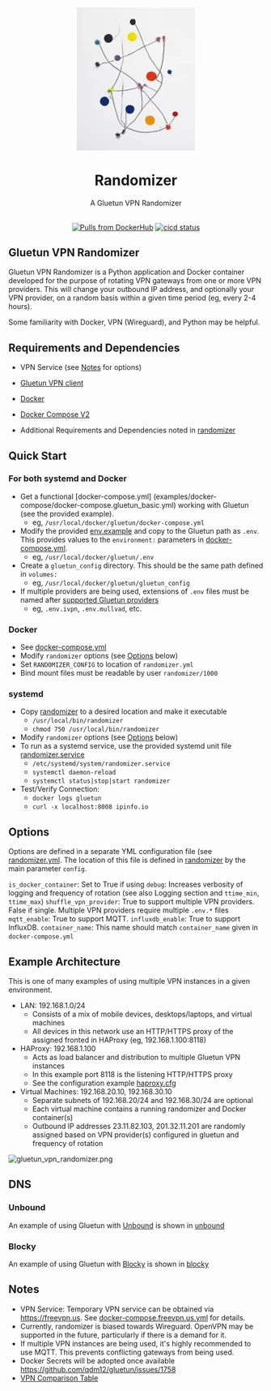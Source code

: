 <div align="center">
  <img src="./images/random_image.png" width="234" alt="random image"/>

# Randomizer

A Gluetun VPN Randomizer
<br/><br/>

[![Pulls from DockerHub](https://img.shields.io/docker/pulls/ingestbot/randomizer.svg)](https://hub.docker.com/r/ingestbot/randomizer)
[![cicd status](https://github.com/ingestbot/randomizer/actions/workflows/ci-cd.yml/badge.svg)](https://github.com/ingestbot/randomizer/actions/workflows/ci-cd.yml)

</div>

## Gluetun VPN Randomizer

Gluetun VPN Randomizer is a Python application and Docker container developed
for the purpose of rotating VPN gateways from one or more VPN providers. This
will change your outbound IP address, and optionally your VPN provider, on a
random basis within a given time period (eg, every 2-4 hours).

Some familiarity with Docker, VPN (Wireguard), and Python may be helpful.

## Requirements and Dependencies

- VPN Service (see [Notes](#notes) for options)
- [Gluetun VPN client](https://github.com/qdm12/gluetun)
- [Docker](https://docs.docker.com/engine/install)
- [Docker Compose V2](https://docs.docker.com/compose/migrate)

- Additional Requirements and Dependencies noted in [randomizer](randomizer)

## Quick Start

### For both systemd and Docker

- Get a functional [docker-compose.yml]
  (examples/docker-compose/docker-compose.gluetun_basic.yml) working with Gluetun
  (see the provided example).
  - eg, `/usr/local/docker/gluetun/docker-compose.yml`
- Modify the provided [env.example](examples/env.example) and copy to the
  Gluetun path as `.env`.
  This provides values to the `environment:` parameters in
  [docker-compose.yml](examples/docker-compose/docker-compose.gluetun_basic.yml).
  - eg, `/usr/local/docker/gluetun/.env`
- Create a `gluetun_config` directory. This should be the same path defined in
  `volumes:`
  - eg, `/usr/local/docker/gluetun/gluetun_config`
- If multiple providers are being used, extensions of `.env` files must be named
  after [supported Gluetun
  providers](https://github.com/qdm12/gluetun-wiki/tree/main/setup/providers)
  - eg, `.env.ivpn`, `.env.mullvad`, etc.

### Docker

- See [docker-compose.yml](examples/docker-compose/docker-compose.yml)
- Modify `randomizer` options (see [Options](#options) below)
- Set `RANDOMIZER_CONFIG` to location of `randomizer.yml`
- Bind mount files must be readable by user `randomizer/1000`

### systemd

- Copy [randomizer](randomizer) to a desired location and make it executable
  - `/usr/local/bin/randomizer`
  - `chmod 750 /usr/local/bin/randomizer`
- Modify `randomizer` options (see [Options](#options) below)
- To run as a systemd service, use the provided systemd unit file
  [randomizer.service](examples/systemd/randomizer.service)
  - `/etc/systemd/system/randomizer.service`
  - `systemctl daemon-reload`
  - `systemctl status|stop|start randomizer`
- Test/Verify Connection:
  - `docker logs gluetun`
  - `curl -x localhost:8008 ipinfo.io`

## Options

Options are defined in a separate YML configuration file (see
[randomizer.yml](randomizer.yml). The location of this file is defined in
[randomizer](randomizer) by the main parameter `config`.

`is_docker_container`: Set to True if using
`debug`: Increases verbosity of logging and frequency of rotation (see also
Logging section and `ttime_min`, `ttime_max`) `shuffle_vpn_provider`: True to
support multiple VPN providers. False if single. Multiple VPN providers require
multiple `.env.*` files `mqtt_enable`: True to support MQTT.
`influxdb_enable`: True to support InfluxDB. `container_name`: This name should
match `container_name` given in `docker-compose.yml`

## Example Architecture

This is one of many examples of using multiple VPN instances in a given
environment.

- LAN: 192.168.1.0/24
  - Consists of a mix of mobile devices, desktops/laptops, and virtual machines
  - All devices in this network use an HTTP/HTTPS proxy of the assigned fronted
    in HAProxy (eg, 192.168.1.100:8118)
- HAProxy: 192.168.1.100
  - Acts as load balancer and distribution to multiple Gluetun VPN instances
  - In this example port 8118 is the listening HTTP/HTTPS proxy
  - See the configuration example [haproxy.cfg](examples/haproxy/haproxy.cfg)
- Virtual Machines: 192.168.20.10, 192.168.30.10
  - Separate subnets of 192.168.20/24 and 192.168.30/24 are optional
  - Each virtual machine contains a running randomizer and Docker container(s)
  - Outbound IP addresses 23.11.82.103, 201.32.11.201 are randomly assigned
    based on VPN provider(s) configured in gluetun and frequency of rotation

![gluetun_vpn_randomizer.png](images/gluetun_vpn_randomizer.png)

## DNS

### Unbound

An example of using Gluetun with
[Unbound](https://nlnetlabs.nl/projects/unbound/about/) is shown in
[unbound](examples/unbound)

### Blocky

An example of using Gluetun with [Blocky](https://0xerr0r.github.io/blocky/) is
shown in [blocky](examples/blocky)

## Notes

- VPN Service: Temporary VPN service can be obtained via <https://freevpn.us>. See
  [docker-compose.freevpn.us.yml](docker-compose.freevpn.us.yml) for details.
- Currently, randomizer is biased towards Wireguard. OpenVPN may be supported in
  the future, particularly if there is a demand for it.
- If multiple VPN instances are being used, it's highly recommended to use MQTT.
  This prevents conflicting gateways from being used.
- Docker Secrets will be adopted once available
  <https://github.com/qdm12/gluetun/issues/1758>
- [VPN Comparison
  Table](https://www.reddit.com/r/VPN/comments/m736zt/vpn_comparison_table)
